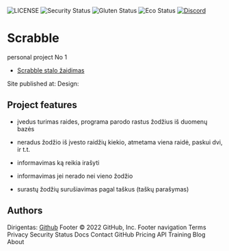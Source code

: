 ![LICENSE](https://img.shields.io/badge/license-MIT-blue.svg?style=flat-square)
![Security Status](https://img.shields.io/security-headers?label=Security&url=https%3A%2F%2Fgithub.com&style=flat-square)
![Gluten Status](https://img.shields.io/badge/Gluten-Free-green.svg)
![Eco Status](https://img.shields.io/badge/ECO-Friendly-green.svg)
[![Discord](https://discord.com/api/guilds/571393319201144843/widget.png)](https://discord.gg/dRwW4rw)

# Scrabble

personal project No 1

-   [Scrabble stalo žaidimas](https://www.amazon.com/Hasbro-Gaming-A8166-Scrabble-Game/dp/B00IL5XY9K)

Site published at:
Design:

## Project features

-   įvedus turimas raides, programa parodo rastus žodžius iš duomenų bazės

-   neradus žodžio iš įvesto raidžių kiekio, atmetama viena raidė, paskui dvi, ir t.t.
    
-   informavimas ką reikia irašyti

-   informavimas jei nerado nei vieno žodžio

-   surastų žodžių surušiavimas pagal taškus (taškų parašymas)

## Authors

Dirigentas: [Github](https://github.com/Dirigentas)
Footer © 2022 GitHub, Inc. Footer navigation Terms Privacy Security Status Docs Contact GitHub Pricing API Training Blog About
